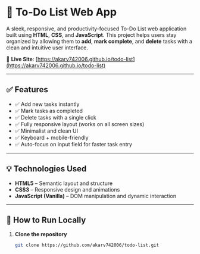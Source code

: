 # 📝 To-Do List Web App

A sleek, responsive, and productivity-focused To-Do List web application built using **HTML**, **CSS**, and **JavaScript**. This project helps users stay organized by allowing them to **add**, **mark complete**, and **delete** tasks with a clean and intuitive user interface.

🔗 **Live Site**: [https://akarv742006.github.io/todo-list](https://akarv742006.github.io/todo-list)

---

## ✅ Features

- ✅ Add new tasks instantly
- ✅ Mark tasks as completed
- ✅ Delete tasks with a single click
- ✅ Fully responsive layout (works on all screen sizes)
- ✅ Minimalist and clean UI
- ✅ Keyboard + mobile-friendly
- ✅ Auto-focus on input field for faster task entry

---

## 💡 Technologies Used

- **HTML5** – Semantic layout and structure
- **CSS3** – Responsive design and animations
- **JavaScript (Vanilla)** – DOM manipulation and dynamic interaction

---

## 📁 How to Run Locally

1. **Clone the repository**
   ```bash
   git clone https://github.com/akarv742006/todo-list.git
